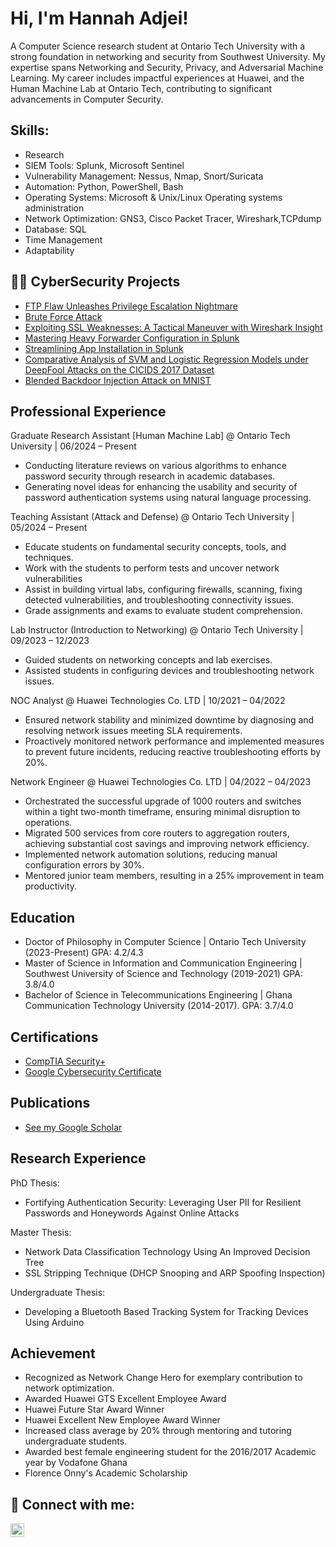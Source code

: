 <h1>Hi, I'm Hannah Adjei! </h1>

A Computer Science research student at Ontario Tech University with a strong foundation in networking and security from Southwest University. My expertise spans Networking and Security, Privacy, and Adversarial Machine Learning. My career includes impactful experiences at Huawei, and the Human Machine Lab at Ontario Tech, contributing to significant advancements in Computer Security.

<h2>Skills:</h2>

  - Research
  - SIEM Tools: Splunk, Microsoft Sentinel
  - Vulnerability Management: Nessus, Nmap, Snort/Suricata
  - Automation: Python, PowerShell, Bash
  - Operating Systems: Microsoft & Unix/Linux Operating systems administration 
  - Network Optimization: GNS3, Cisco Packet Tracer, Wireshark,TCPdump 
  - Database: SQL
  - Time Management
  - Adaptability
  
<h2>👨‍💻 CyberSecurity Projects</h2>

  - [FTP Flaw Unleashes Privilege Escalation Nightmare](https://github.com/Hannah-A-S-Adjei/Guarding_Data_in_Transit-An_FTP_Vulnerability_Exploration)
  - [Brute Force Attack](https://github.com/Hannah-A-S-Adjei/Brute_Force_Attack)
  - [Exploiting SSL Weaknesses: A Tactical Maneuver with Wireshark Insight](https://github.com/Hannah-A-S-Adjei/SSL-Vulnerability)
  - [Mastering Heavy Forwarder Configuration in Splunk](https://github.com/Hannah-A-S-Adjei/Mastering-Heavy-Forwarder-Configuration-in-Splunk)
  - [Streamlining App Installation in Splunk](https://github.com/Hannah-A-S-Adjei/Streamlining-App-Installation-in-Splunk)
  - [Comparative Analysis of SVM and Logistic Regression Models under DeepFool Attacks on the CICIDS 2017 Dataset](https://github.com/Hannah-A-S-Adjei/CSV/blob/master/DeepFool_Attack_on_SVM_and_LR.ipynb)
  - [Blended Backdoor Injection Attack on MNIST](https://github.com/Hannah-A-S-Adjei/CSV/blob/master/Blended%20Backdoor%20Injection%20Attack%20on%20MNIST.ipynb)
  

<h2>Professional Experience </h2>

Graduate Research Assistant [Human Machine Lab] @ Ontario Tech University | 06/2024 – Present 
- Conducting literature reviews on various algorithms to enhance password security through research in academic databases.
- Generating novel ideas for enhancing the usability and security of password authentication systems using natural language processing.


Teaching Assistant (Attack and Defense) @ Ontario Tech University | 05/2024 – Present 
- Educate students on fundamental security concepts, tools, and techniques.
- Work with the students to perform tests and uncover network vulnerabilities
- Assist in building virtual labs, configuring firewalls, scanning, fixing detected vulnerabilities, and troubleshooting connectivity issues.
- Grade assignments and exams to evaluate student comprehension. 
  
Lab Instructor (Introduction to Networking) @ Ontario Tech University | 09/2023 – 12/2023 
- Guided students on networking concepts and lab exercises.
-	Assisted students in configuring devices and troubleshooting network issues.

NOC Analyst @ Huawei Technologies Co. LTD   | 10/2021 – 04/2022 
- Ensured network stability and minimized downtime by diagnosing and resolving network issues meeting SLA requirements.
-	Proactively monitored network performance and implemented measures to prevent future incidents, reducing reactive troubleshooting efforts by 20%.
  
Network Engineer @ Huawei Technologies Co. LTD   | 04/2022 – 04/2023

-	Orchestrated the successful upgrade of 1000 routers and switches within a tight two-month timeframe, ensuring minimal disruption to operations.
-	Migrated 500 services from core routers to aggregation routers, achieving substantial cost savings and improving network efficiency.
-	Implemented network automation solutions, reducing manual configuration errors by 30%.
-	Mentored junior team members, resulting in a 25% improvement in team productivity.

<h2>Education</h2>

 - Doctor of Philosophy in Computer Science | Ontario Tech University (2023-Present)
   GPA: 4.2/4.3
 - Master of Science in Information and Communication Engineering | Southwest University of Science and Technology (2019-2021)
   GPA: 3.8/4.0
 - Bachelor of Science in Telecommunications Engineering | Ghana Communication Technology University (2014-2017).
   GPA: 3.7/4.0

<h2>Certifications</h2>

  - [CompTIA Security+](https://www.credly.com/badges/ffc17a6c-4b98-4b00-98a6-c7a4a20a3840/public_url)
  - [Google Cybersecurity Certificate](https://www.credly.com/badges/772fefac-1e24-4235-9531-f2886566a677/public_url)

 
<h2>Publications</h2>

- [See my Google Scholar](https://scholar.google.ca/citations?hl=en&view_op=list_works&gmla=AOAOcb3WaxqUDm5BnksIQNd1BKkusKbRRcZ7EpICEgV3Vl411N7PJlpOaThtb9XWZSVo9aHQ6uwmvrmHXhSSxA&user=874cLx8AAAAJ)
  
   
<h2>Research Experience </h2>

PhD Thesis:
- Fortifying Authentication Security: Leveraging User PII for Resilient Passwords and Honeywords Against Online Attacks
  
Master Thesis:
- Network Data Classification Technology Using An Improved Decision Tree
-	SSL Stripping Technique (DHCP Snooping and ARP Spoofing Inspection)
  
Undergraduate Thesis:
- Developing a Bluetooth Based Tracking System for Tracking Devices Using Arduino 


<h2>Achievement</h2>

-	Recognized as Network Change Hero for exemplary contribution to network optimization.
- Awarded Huawei GTS Excellent Employee Award 
- Huawei Future Star Award Winner
- Huawei Excellent New Employee Award Winner
-	Increased class average by 20% through mentoring and tutoring undergraduate students.
-	Awarded best female engineering student for the 2016/2017 Academic year by Vodafone Ghana
- Florence Onny's Academic Scholarship

<h2> 🤳 Connect with me:</h2>

[<img align="left" alt="Hannah-A-S-Adjei | LinkedIn" width="22px" src="https://cdn.jsdelivr.net/npm/simple-icons@v3/icons/linkedin.svg" />][linkedin]


[linkedin]: https://www.linkedin.com/in/hannah-a-s-a-508562140/



  



